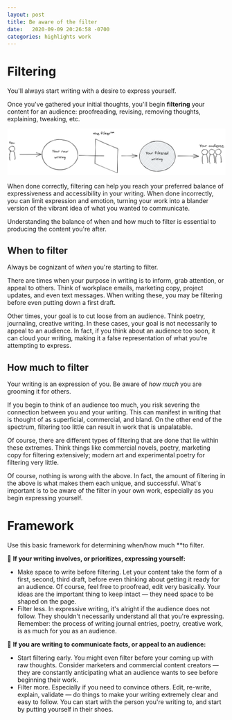 ```yaml
---
layout: post
title: Be aware of the filter
date:   2020-09-09 20:26:58 -0700
categories: highlights work
---
```


# Filtering

You'll always start writing with a desire to express yourself.

Once you've gathered your initial thoughts, you'll begin **filtering** your content for an audience: proofreading, revising, removing thoughts, explaining, tweaking, etc.

![filtering diagram](https://github.com/svvchen/nervxious/blob/initial_product_post/assets/images/filter.png)

When done correctly, filtering can help you reach your preferred balance of expressiveness and accessibility in your writing. When done incorrectly, you can limit expression and emotion, turning your work into a blander version of the vibrant idea of what you wanted to communicate.

Understanding the balance of when and how much to filter is essential to producing the content you're after.

## When to filter

Always be cognizant of *when* you're starting to filter.

There are times when your purpose in writing is to inform, grab attention, or appeal to others. Think of workplace emails, marketing copy, project updates, and even text messages. When writing these, you may be filtering before even putting down a first draft.

Other times, your goal is to cut loose from an audience. Think poetry, journaling, creative writing. In these cases, your goal is not necessarily to appeal to an audience. In fact, if you think about an audience too soon, it can cloud your writing, making it a false representation of what you're attempting to express.

## How much to filter

Your writing is an expression of you. Be aware of *how much* you are grooming it for others.

If you begin to think of an audience too much, you risk severing the connection between you and your writing. This can manifest in writing that is thought of as superficial, commercial, and bland. On the other end of the spectrum, filtering too little can result in work that is unpalatable.

Of course, there are different types of filtering that are done that lie within these extremes. Think things like commercial novels, poetry, marketing copy for filtering extensively; modern art and  experimental poetry for filtering very little.

Of course, nothing is wrong with the above. In fact, the amount of filtering in the above is what makes them each unique, and successful. What's important is to be aware of the filter in your own work, especially as you begin expressing yourself.

# Framework

Use this basic framework for determining when/how much **to filter.

💟 **If your writing involves, or prioritizes, expressing yourself:**

- Make space to write before filtering. Let your content take the form of a first, second, third draft, before even thinking about getting it ready for an audience. Of course, feel free to proofread, edit very basically. Your ideas are the important thing to keep intact — they need space to be shaped on the page.
- Filter less. In expressive writing, it's alright if the audience does not follow. They shouldn't necessarily understand all that you're expressing. Remember: the process of writing journal entries, poetry, creative work, is as much for you as an audience.

📣 **If you are writing to communicate facts, or appeal to an audience:** 

- Start filtering early. You might even filter before your coming up with raw thoughts. Consider marketers and commercial content creators — they are constantly anticipating what an audience wants to see before beginning their work.
- Filter more. Especially if you need to convince others. Edit, re-write, explain, validate — do things to make your writing extremely clear and easy to follow. You can start with the person you're writing to, and start by putting yourself in their shoes.
